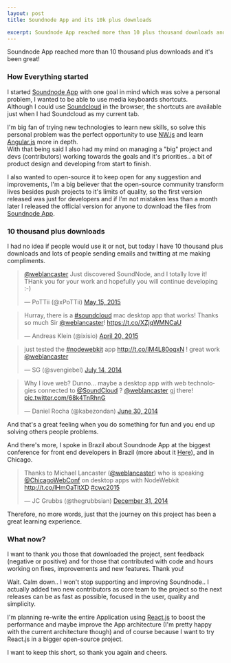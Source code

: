 ```yaml
---
layout: post
title: Soundnode App and its 10k plus downloads

excerpt: Soundnode App reached more than 10 plus thousand downloads and it's been great!
---
```


Soundnode App reached more than 10 thousand plus downloads and it's been great!

### How Everything started

I started <a href="http://www.soundnodeapp.com/" target="_blank" title="Soundnode App - the soundcloud for desktop windows and Mac">Soundnode App</a> with one goal in mind which was solve a personal problem, I wanted to be able to use media keyboards shortcuts. <br>
Although I could use <a href="https://soundcloud.com" target="_blank" title="Soundcloud">Soundcloud</a> in the browser, the shortcuts are available just when I had Soundcloud as my current tab.

I'm big fan of trying new technologies to learn new skills, so solve this personal problem was the perfect opportunity to use <a href="http://nwjs.io/" target="_blank" title="Nw.js">NW.js</a> and learn <a href="https://angularjs.org/" target="_blank" title="Angular.js">Angular.js</a> more in depth. <br>
With that being said I also had my mind on managing a "big" project and devs (contributors) working towards the goals and it's priorities.. a bit of product design and developing from start to finish.

I also wanted to open-source it to keep open for any suggestion and improvements, I'm a big believer that the open-source community transform lives besides push projects to it's limits of quality, so the first version released was just for developers and if I'm not mistaken less than a month later I released the official version for anyone to download the files from <a href="http://www.soundnodeapp.com/" target="_blank" title="Soundnode App - the soundcloud for desktop windows and Mac">Soundnode App</a>.

### 10 thousand plus downloads

I had no idea if people would use it or not, but today I have 10 thousand plus downloads and lots of people sending emails and twitting at me making compliments.

<blockquote class="twitter-tweet" lang="en"><p lang="en" dir="ltr"><a href="https://twitter.com/weblancaster">@weblancaster</a> Just discovered SoundNode, and I totally love it! THank you for your work and hopefully you will continue developing :-)</p>&mdash; PoTTii (@xPoTTii) <a href="https://twitter.com/xPoTTii/status/599359994954416128">May 15, 2015</a></blockquote>
<script async src="//platform.twitter.com/widgets.js" charset="utf-8"></script>

<blockquote class="twitter-tweet" lang="en"><p lang="en" dir="ltr">Hurray, there is a <a href="https://twitter.com/hashtag/soundcloud?src=hash">#soundcloud</a> mac desktop app that works! Thanks so much Sir <a href="https://twitter.com/weblancaster">@weblancaster</a>!&#10;<a href="https://t.co/XZjqWMNCaU">https://t.co/XZjqWMNCaU</a></p>&mdash; Andreas Klein (@ixisio) <a href="https://twitter.com/ixisio/status/590090916876132352">April 20, 2015</a></blockquote>
<script async src="//platform.twitter.com/widgets.js" charset="utf-8"></script>

<blockquote class="twitter-tweet" lang="en"><p lang="en" dir="ltr">just tested the <a href="https://twitter.com/hashtag/nodewebkit?src=hash">#nodewebkit</a> app <a href="http://t.co/lM4L80oqxN">http://t.co/lM4L80oqxN</a> ! great work <a href="https://twitter.com/weblancaster">@weblancaster</a></p>&mdash; SG (@svengiebel) <a href="https://twitter.com/svengiebel/status/488675479072018432">July 14, 2014</a></blockquote>
<script async src="//platform.twitter.com/widgets.js" charset="utf-8"></script>

<blockquote class="twitter-tweet" lang="en"><p lang="en" dir="ltr">Why I love web? Dunno... maybe a desktop app with web technologies connected to <a href="https://twitter.com/SoundCloud">@SoundCloud</a> ? <a href="https://twitter.com/weblancaster">@weblancaster</a> gj there! <a href="http://t.co/68k4TnRhnG">pic.twitter.com/68k4TnRhnG</a></p>&mdash; Daniel Rocha (@kabezondan) <a href="https://twitter.com/kabezondan/status/483600047418769408">June 30, 2014</a></blockquote>
<script async src="//platform.twitter.com/widgets.js" charset="utf-8"></script>

And that's a great feeling when you do something for fun and you end up solving others people problems.

And there's more, I spoke in Brazil about Soundnode App at the biggest conference for front end developers in Brazil (more about it <a href="/blog/speaking-at-front-in-bh-conference-2014/" title="Speaking at FrontInBH">Here</a>), and in Chicago.

<blockquote class="twitter-tweet" lang="en"><p lang="en" dir="ltr">Thanks to Michael Lancaster (<a href="https://twitter.com/weblancaster">@weblancaster</a>) who is speaking <a href="https://twitter.com/ChicagoWebConf">@ChicagoWebConf</a> on desktop apps with NodeWebkit <a href="http://t.co/lHmOaTltXD">http://t.co/lHmOaTltXD</a> <a href="https://twitter.com/hashtag/cwc2015?src=hash">#cwc2015</a></p>&mdash; JC Grubbs (@thegrubbsian) <a href="https://twitter.com/thegrubbsian/status/550380141550260224">December 31, 2014</a></blockquote>
<script async src="//platform.twitter.com/widgets.js" charset="utf-8"></script>

Therefore, no more words, just that the journey on this project has been a great learning experience.


### What now?

I want to thank you those that downloaded the project, sent feedback (negative or positive) and for those that contributed with code and hours working on fixes, improvements and new features. Thank you!

Wait. Calm down.. I won't stop supporting and improving Soundnode.. I actually added two new contributors as core team to the project so the next releases can be as fast as possible, focused in the user, quality and simplicity.

I'm planning re-write the entire Application using <a href="https://facebook.github.io/react/" title="React.js">React.js</a> to boost the performance and maybe improve the App architecture (I'm pretty happy with the current architecture though) and of course because I want to try React.js in a bigger open-source project.

I want to keep this short, so thank you again and cheers.





